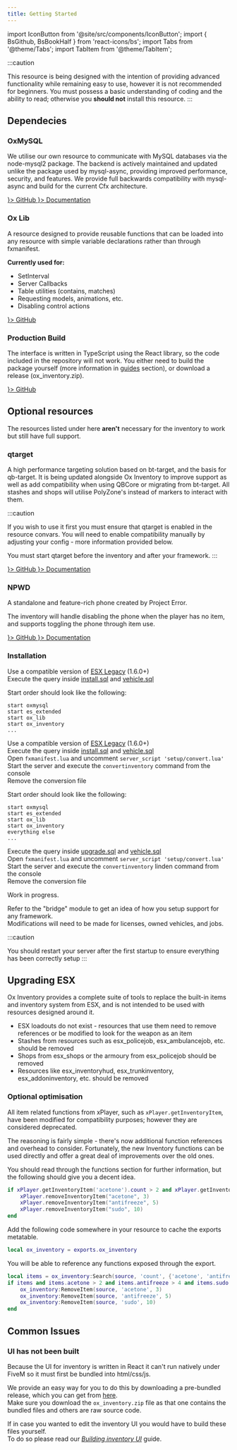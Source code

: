 ```yaml
---
title: Getting Started
---
```


import IconButton from '@site/src/components/IconButton';
import { BsGithub, BsBookHalf } from 'react-icons/bs';
import Tabs from '@theme/Tabs';
import TabItem from '@theme/TabItem';

:::caution

This resource is being designed with the intention of providing advanced functionality while remaining easy to use,
however it is not recommended for beginners. You must possess a basic understanding of coding and the ability to read;
otherwise you **should not** install this resource.
:::

## Dependecies

### OxMySQL

We utilise our own resource to communicate with MySQL databases via the node-mysql2 package.
The backend is actively maintained and updated unlike the package used by mysql-async, providing improved performance, security, and features.
We provide full backwards compatibility with mysql-async and build for the current Cfx architecture.

<div style={{ display: 'flex' }}>
  <a href="https://www.github.com/overextended/oxmysql" style={{ marginRight: '0.6rem' }}>
    <IconButton side="left" icon={<BsGithub />}>
      GitHub
    </IconButton>
  </a>
  <a href="https://overextended.github.io/docs/oxmysql/Installation/">
    <IconButton side="left" icon={<BsBookHalf />}>
      Documentation
    </IconButton>
  </a>
</div>

### Ox Lib

A resource designed to provide reusable functions that can be loaded into any resource with simple variable declarations rather than through fxmanifest.

**Currently used for:**

- SetInterval
- Server Callbacks
- Table utilities (contains, matches)
- Requesting models, animations, etc.
- Disabling control actions

<div style={{ width: 'fit-content' }}>
  <a href="https://www.github.com/overextended/ox_lib">
    <IconButton side="left" icon={<BsGithub />}>
      GitHub
    </IconButton>
  </a>
</div>

### Production Build

The interface is written in TypeScript using the React library, so the code included in the repository will not work.
You either need to build the package yourself (more information in [guides](./Guides) section), or download a release (ox_inventory.zip).

<div style={{ width: 'fit-content' }}>
  <a href="https://www.github.com/overextended/ox_inventory/releases/latest" style={{ marginRight: '0.6rem' }}>
    <IconButton side="left" icon={<BsGithub />}>
      GitHub
    </IconButton>
  </a>
</div>

## Optional resources

The resources listed under here **aren't** necessary for the inventory to work but still have full support.

### qtarget

A high performance targeting solution based on bt-target, and the basis for qb-target.
It is being updated alongside Ox Inventory to improve support as well as add compatibility when using QBCore or migrating from bt-target.
All stashes and shops will utilise PolyZone's instead of markers to interact with them.

:::caution

If you wish to use it first you must ensure that qtarget is enabled in the resource convars.
You will need to enable compatibility manually by adjusting your config - more information provided below.

You must start qtarget before the inventory and after your framework.
:::

<div style={{ display: 'flex' }}>
  <a href="https://www.github.com/overextended/qtarget" style={{ marginRight: '0.6rem' }}>
    <IconButton side="left" icon={<BsGithub />}>
      GitHub
    </IconButton>
  </a>
  <a href="https://overextended.github.io/qtarget/">
    <IconButton side="left" icon={<BsBookHalf />}>
      Documentation
    </IconButton>
  </a>
</div>

### NPWD

A standalone and feature-rich phone created by Project Error.

The inventory will handle disabling the phone when the player has no item, and supports toggling the phone through item use.

<div style={{ display: 'flex' }}>
  <a href="https://www.github.com/project-error/npwd" style={{ marginRight: '0.6rem' }}>
    <IconButton side="left" icon={<BsGithub />}>
      GitHub
    </IconButton>
  </a>
  <a href="https://projecterror.dev/docs">
    <IconButton side="left" icon={<BsBookHalf />}>
      Documentation
    </IconButton>
  </a>
</div>

### Installation

<Tabs>
<TabItem value="fresh_esx" label="Fresh ESX" default>

Use a compatible version of [ESX Legacy](https://github.com/esx-framework/esx-legacy) (1.6.0+)  
Execute the query inside [install.sql](https://github.com/overextended/ox_inventory/blob/main/setup/install.sql) and [vehicle.sql](https://github.com/overextended/ox_inventory/blob/main/setup/vehicle.sql)  

 Start order should look like the following:
```
start oxmysql
start es_extended
start ox_lib
start ox_inventory
...
```
</TabItem>
<TabItem value="convert_esx" label="Convert ESX">

Use a compatible version of [ESX Legacy](https://github.com/esx-framework/esx-legacy) (1.6.0+)  
Execute the query inside [install.sql](https://github.com/overextended/ox_inventory/blob/main/setup/install.sql)
and [vehicle.sql](https://github.com/overextended/ox_inventory/blob/main/setup/vehicle.sql)  
Open `fxmanifest.lua` and uncomment `server_script 'setup/convert.lua'`  
Start the server and execute the `convertinventory` command from the console  
Remove the conversion file  

 Start order should look like the following:
```
start oxmysql
start es_extended
start ox_lib
start ox_inventory
everything else
...
```

</TabItem>
<TabItem value="convert_linden" label="Upgrade from Linden Inventory">

Execute the query inside [upgrade.sql](https://github.com/overextended/ox_inventory/blob/main/setup/upgrade.sql)
and [vehicle.sql](https://github.com/overextended/ox_inventory/blob/main/setup/vehicle.sql)  
Open `fxmanifest.lua` and uncomment `server_script 'setup/convert.lua'`  
Start the server and execute the `convertinventory` linden command from the console  
Remove the conversion file

</TabItem>
<TabItem value="standalone" label="Standalone">

Work in progress.

Refer to the "bridge" module to get an idea of how you setup support for any framework.  
Modifications will need to be made for licenses, owned vehicles, and jobs.

</TabItem>
</Tabs>

:::caution

You should restart your server after the first startup to ensure everything has been correctly setup
:::

## Upgrading ESX

Ox Inventory provides a complete suite of tools to replace the built-in items and inventory system from ESX, and is not intended to be used with resources designed around it.

- ESX loadouts do not exist - resources that use them need to remove references or be modified to look for the weapon as an item
- Stashes from resources such as esx_policejob, esx_ambulancejob, etc. should be removed
- Shops from esx_shops or the armoury from esx_policejob should be removed
- Resources like esx_inventoryhud, esx_trunkinventory, esx_addoninventory, etc. should be removed

### Optional optimisation

All item related functions from xPlayer, such as `xPlayer.getInventoryItem`, have been modified for compatibility purposes; however they are considered deprecated.

The reasoning is fairly simple - there's now additional function references and overhead to consider. Fortunately, the new Inventory functions can be used directly and offer a great deal of improvements over the old ones.

You should read through the functions section for further information, but the following should give you a decent idea.

<Tabs>
<TabItem value="esx" label="ESX">

```lua
if xPlayer.getInventoryItem('acetone').count > 2 and xPlayer.getInventoryItem('antifreeze').count > 4 and xPlayer.getInventoryItem('sudo').count > 9 then
    xPlayer.removeInventoryItem("acetone", 3)
    xPlayer.removeInventoryItem("antifreeze", 5)
    xPlayer.removeInventoryItem("sudo", 10)
end
```

</TabItem>
<TabItem value="inventory" label="Inventory">

Add the following code somewhere in your resource to cache the exports metatable.

```lua
local ox_inventory = exports.ox_inventory
```

You will be able to reference any functions exposed through the export.

```lua
local items = ox_inventory:Search(source, 'count', {'acetone', 'antifreeze', 'sudo'})
if items and items.acetone > 2 and items.antifreeze > 4 and items.sudo > 9 then
    ox_inventory:RemoveItem(source, 'acetone', 3)
    ox_inventory:RemoveItem(source, 'antifreeze', 5)
    ox_inventory:RemoveItem(source, 'sudo', 10)
end
```

</TabItem>
</Tabs>

## Common Issues

### UI has not been built

Because the UI for inventory is written in React it can't run natively under FiveM so it must first be bundled into html/css/js.

We provide an easy way for you to do this by downloading a pre-bundled release, which you can get from [here](https://github.com/overextended/ox_inventory/releases/latest).  
Make sure you download the `ox_inventory.zip` file as that one contains the bundled files and others are raw source code.

If in case you wanted to edit the inventory UI you would have to build these files yourself.  
To do so please read our [_Building inventory UI_](./Guides/inventory_ui.md) guide.